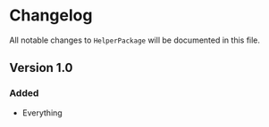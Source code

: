 # Changelog

All notable changes to `HelperPackage` will be documented in this file.

## Version 1.0

### Added
- Everything
